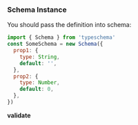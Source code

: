 ### Schema Instance

You should pass the definition into schema:

```js
import { Schema } from 'typeschema'
const SomeSchema = new Schema({
  prop1: {
    type: String,
    default: '',
  },
  prop2: {
    type: Number,
    default: 0,
  },
})
```

**validate**
